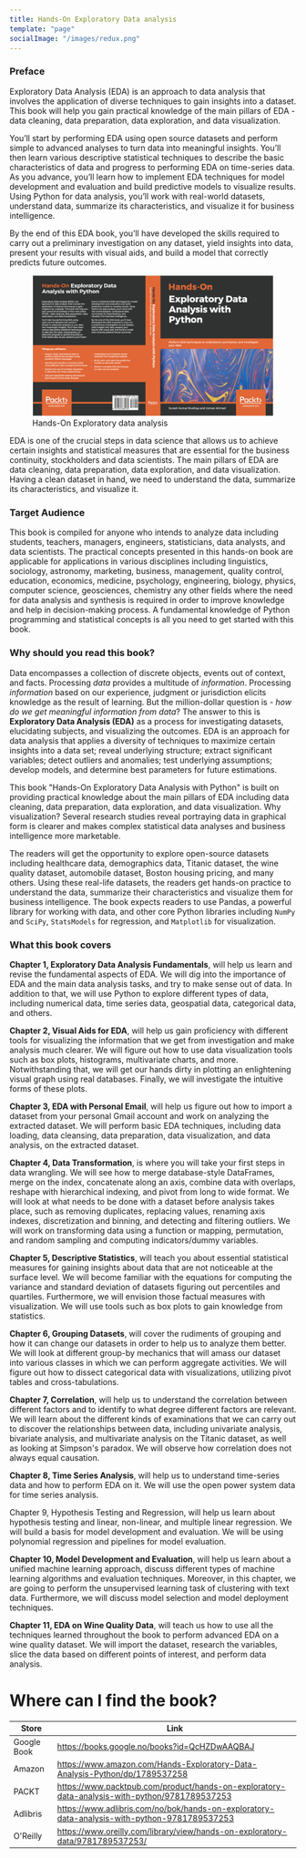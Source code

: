 ```yaml
---
title: Hands-On Exploratory Data analysis
template: "page"
socialImage: "/images/redux.png"
---
```


### Preface

Exploratory Data Analysis (EDA) is an approach to data analysis that involves the application of diverse techniques to gain insights into a dataset. This book will help you gain practical knowledge of the main pillars of EDA - data cleaning, data preparation, data exploration, and data visualization.

You’ll start by performing EDA using open source datasets and perform simple to advanced analyses to turn data into meaningful insights. You’ll then learn various descriptive statistical techniques to describe the basic characteristics of data and progress to performing EDA on time-series data. As you advance, you’ll learn how to implement EDA techniques for model development and evaluation and build predictive models to visualize results. Using Python for data analysis, you’ll work with real-world datasets, understand data, summarize its characteristics, and visualize it for business intelligence.

By the end of this EDA book, you’ll have developed the skills required to carry out a preliminary investigation on any dataset, yield insights into data, present your results with visual aids, and build a model that correctly predicts future outcomes.

<figure>
    <img src="images/hands-on.png" alt="Hands-On Exploratory data analysis" />
    <figcaption><div>Hands-On Exploratory data analysis</div></figcation>
  </figure>

EDA is one of the crucial steps in data science that allows us to achieve certain insights and statistical measures that are essential for the business continuity, stockholders and data scientists. The main pillars of EDA are data cleaning, data preparation, data exploration, and data visualization. Having a clean dataset in hand, we need to understand the data, summarize its characteristics, and visualize it.

### Target Audience

This book is compiled for anyone who intends to analyze data including students, teachers, managers, engineers, statisticians, data analysts, and data scientists. The practical concepts presented in this hands-on book are applicable for applications in various disciplines including linguistics, sociology, astronomy, marketing, business, management, quality control, education, economics, medicine, psychology, engineering, biology, physics, computer science, geosciences, chemistry any other fields where the need for data analysis and synthesis is required in order to improve knowledge and help in decision-making process. A fundamental knowledge of Python programming and statistical concepts is all you need to get started with this book.

### Why should you read this book?

Data encompasses a collection of discrete objects, events out of context, and facts. Processing _data_ provides a multitude of _information_. Processing _information_ based on our experience, judgment or jurisdiction elicits knowledge as the result of learning. But the million-dollar question is - _how do we get meaningful information from data_? The answer to this is **Exploratory Data Analysis (EDA)** as a process for investigating datasets, elucidating subjects, and visualizing the outcomes. EDA is an approach for data analysis that applies a diversity of techniques to maximize certain insights into a data set; reveal underlying structure; extract significant variables; detect outliers and anomalies; test underlying assumptions; develop models, and determine best parameters for future estimations.

This book "Hands-On Exploratory Data Analysis with Python" is built on providing practical knowledge about the main pillars of EDA including data cleaning, data preparation, data exploration, and data visualization. Why visualization? Several research studies reveal portraying data in graphical form is clearer and makes complex statistical data analyses and business intelligence more marketable.

The readers will get the opportunity to explore open-source datasets including healthcare data, demographics data, Titanic dataset, the wine quality dataset, automobile dataset, Boston housing pricing, and many others. Using these real-life datasets, the readers get hands-on practice to understand the data, summarize their characteristics and visualize them for business intelligence. The book expects readers to use Pandas, a powerful library for working with data, and other core Python libraries including <code>NumPy</code> and <code>SciPy</code>, <code>StatsModels</code> for regression, and <code>Matplotlib</code> for visualization.

### What this book covers

**Chapter 1, Exploratory Data Analysis Fundamentals**, will help us learn and revise the fundamental aspects of EDA. We will dig into the importance of EDA and the main data analysis tasks, and try to make sense out of data. In addition to that, we will use Python to explore different types of data, including numerical data, time series data, geospatial data, categorical data, and others.

**Chapter 2, Visual Aids for EDA**, will help us gain proficiency with different tools for visualizing the information that we get from investigation and make analysis much clearer. We will figure out how to use data visualization tools such as box plots, histograms, multivariate charts, and more. Notwithstanding that, we will get our hands dirty in plotting an enlightening visual graph using real databases. Finally, we will investigate the intuitive forms of these plots.

**Chapter 3, EDA with Personal Email**, will help us figure out how to import a dataset from your personal Gmail account and work on analyzing the extracted dataset. We will perform
basic EDA techniques, including data loading, data cleansing, data preparation, data
visualization, and data analysis, on the extracted dataset.

**Chapter 4, Data Transformation**, is where you will take your first steps in data wrangling. We will see how to merge database-style DataFrames, merge on the index, concatenate along an axis, combine data with overlaps, reshape with hierarchical indexing, and pivot from long to wide format. We will look at what needs to be done with a dataset before analysis takes place, such as removing duplicates, replacing values, renaming axis indexes, discretization and binning, and detecting and filtering outliers. We will work on transforming data using a function or mapping, permutation, and random sampling and computing indicators/dummy variables.

**Chapter 5, Descriptive Statistics**, will teach you about essential statistical measures for gaining insights about data that are not noticeable at the surface level. We will become familiar with the equations for computing the variance and standard deviation of datasets figuring out percentiles and quartiles. Furthermore, we will envision those factual measures with visualization. We will use tools such as box plots to gain knowledge from statistics.

**Chapter 6, Grouping Datasets**, will cover the rudiments of grouping and how it can change our datasets in order to help us to analyze them better. We will look at different group-by mechanics that will amass our dataset into various classes in which we can perform aggregate activities. We will figure out how to dissect categorical data with visualizations, utilizing pivot tables and cross-tabulations.

**Chapter 7, Correlation**, will help us to understand the correlation between different factors and to identify to what degree different factors are relevant. We will learn about the different kinds of examinations that we can carry out to discover the relationships between data, including univariate analysis, bivariate analysis, and multivariate analysis on the Titanic dataset, as well as looking at Simpson's paradox. We will observe how correlation does not always equal causation.

**Chapter 8, Time Series Analysis**, will help us to understand time-series data and how to perform EDA on it. We will use the open power system data for time series analysis.

Chapter 9, Hypothesis Testing and Regression, will help us learn about hypothesis testing and linear, non-linear, and multiple linear regression. We will build a basis for model development and evaluation. We will be using polynomial regression and pipelines for model evaluation.

**Chapter 10, Model Development and Evaluation**, will help us learn about a unified machine learning approach, discuss different types of machine learning algorithms and evaluation techniques. Moreover, in this chapter, we are going to perform the unsupervised learning task of clustering with text data. Furthermore, we will discuss model selection and model deployment techniques.

**Chapter 11, EDA on Wine Quality Data**, will teach us how to use all the techniques learned throughout the book to perform advanced EDA on a wine quality dataset. We will import the dataset, research the variables, slice the data based on different points of interest, and perform data analysis.

# Where can I find the book?

| Store       | Link                                                                                          |
| ----------- | --------------------------------------------------------------------------------------------- |
| Google Book | https://books.google.no/books?id=QcHZDwAAQBAJ                                                 |
| Amazon      | https://www.amazon.com/Hands-Exploratory-Data-Analysis-Python/dp/1789537258                   |
| PACKT       | https://www.packtpub.com/product/hands-on-exploratory-data-analysis-with-python/9781789537253 |
| Adlibris    | https://www.adlibris.com/no/bok/hands-on-exploratory-data-analysis-with-python-9781789537253  |
| O'Reilly    | https://www.oreilly.com/library/view/hands-on-exploratory-data/9781789537253/                 |
